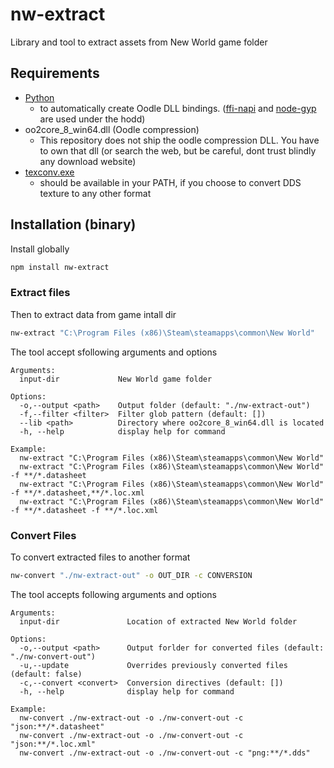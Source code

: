 # nw-extract

Library and tool to extract assets from New World game folder

## Requirements
- [Python](https://www.python.org/downloads/)
  - to automatically create Oodle DLL bindings. ([ffi-napi](https://www.npmjs.com/package/ffi-napi) and [node-gyp](https://github.com/nodejs/node-gyp) are used under the hodd)
- oo2core_8_win64.dll (Oodle compression)
  - This repository does not ship the oodle compression DLL. You have to own that dll (or search the web, but be careful, dont trust blindly any download website)
- [texconv.exe](https://github.com/microsoft/DirectXTex/releases)
  - should be available in your PATH, if you choose to convert DDS texture to any other format

## Installation (binary)

Install globally

```sh
npm install nw-extract
```

### Extract files
Then to extract data from game intall dir

```sh
nw-extract "C:\Program Files (x86)\Steam\steamapps\common\New World"
```

The tool accept sfollowing arguments and options
```
Arguments:
  input-dir             New World game folder

Options:
  -o,--output <path>    Output folder (default: "./nw-extract-out")
  -f,--filter <filter>  Filter glob pattern (default: [])
  --lib <path>          Directory where oo2core_8_win64.dll is located
  -h, --help            display help for command

Example:
  nw-extract "C:\Program Files (x86)\Steam\steamapps\common\New World"
  nw-extract "C:\Program Files (x86)\Steam\steamapps\common\New World" -f **/*.datasheet
  nw-extract "C:\Program Files (x86)\Steam\steamapps\common\New World" -f **/*.datasheet,**/*.loc.xml
  nw-extract "C:\Program Files (x86)\Steam\steamapps\common\New World" -f **/*.datasheet -f **/*.loc.xml
```

### Convert Files
To convert extracted files to another format

```sh
nw-convert "./nw-extract-out" -o OUT_DIR -c CONVERSION
```

The tool accepts following arguments and options
```
Arguments:
  input-dir               Location of extracted New World folder

Options:
  -o,--output <path>      Output forlder for converted files (default: "./nw-convert-out")
  -u,--update             Overrides previously converted files (default: false)
  -c,--convert <convert>  Conversion directives (default: [])
  -h, --help              display help for command

Example:
  nw-convert ./nw-extract-out -o ./nw-convert-out -c "json:**/*.datasheet"
  nw-convert ./nw-extract-out -o ./nw-convert-out -c "json:**/*.loc.xml"
  nw-convert ./nw-extract-out -o ./nw-convert-out -c "png:**/*.dds"
```
